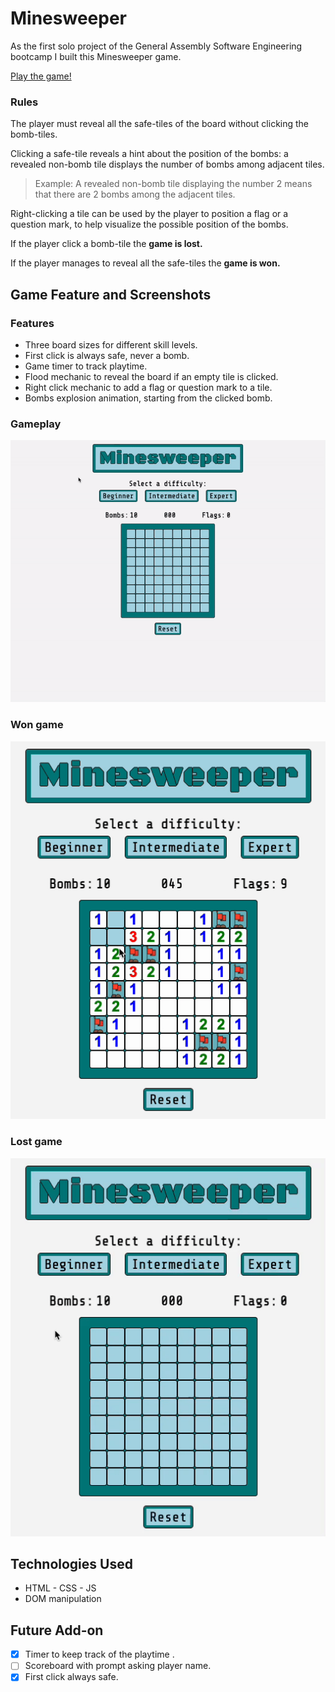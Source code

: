 # Minesweeper

As the first solo project of the General Assembly Software Engineering bootcamp I built this Minesweeper game.

[Play the game!](https://reddyfede.github.io/Minesweeper/)

### Rules

The player must reveal all the safe-tiles of the board without clicking the bomb-tiles.

Clicking a safe-tile reveals a hint about the position of the bombs: a revealed non-bomb tile displays the number of bombs among adjacent tiles.

> Example: A revealed non-bomb tile displaying the number 2 means that there are 2 bombs among the adjacent tiles. 

Right-clicking a tile can be used by the player to position a flag or a question mark, to help visualize the possible position of the bombs.

If the player click a bomb-tile the **game is lost.**

If the player manages to reveal all the safe-tiles the **game is won.**

## Game Feature and Screenshots

### Features

- Three board sizes for different skill levels.
- First click is always safe, never a bomb.
- Game timer to track playtime.
- Flood mechanic to reveal the board if an empty tile is clicked.
- Right click mechanic to add a flag or question mark to a tile.
- Bombs explosion animation, starting from the clicked bomb.

### Gameplay

![Gameplay gif](./resources/gameplay.gif)

### Won game

![Gameplay gif](./resources/wonGame.gif)

### Lost game

![Gameplay gif](./resources/lostGame.gif)

## Technologies Used

- HTML - CSS - JS
- DOM manipulation

## Future Add-on

- [x] Timer to keep track of the playtime .
- [ ] Scoreboard with prompt asking player name.
- [x] First click always safe.
